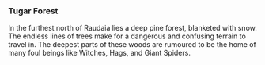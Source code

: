 ### Tugar Forest

In the furthest north of Raudaia lies a deep pine forest, blanketed with snow. The endless lines of trees make for a dangerous and confusing terrain to travel in.
The deepest parts of these woods are rumoured to be the home of many foul beings like Witches, Hags, and Giant Spiders.